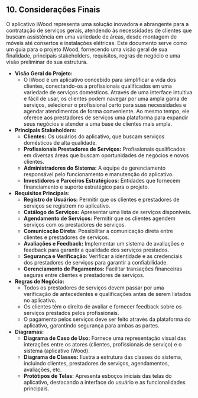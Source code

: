 ## 10. Considerações Finais

O aplicativo IWood representa uma solução inovadora e abrangente para a contratação de serviços gerais, atendendo às necessidades de clientes que buscam assistência em uma variedade de áreas, desde montagem de móveis até consertos e instalações elétricas. Este documento serve como um guia para o projeto IWood, fornecendo uma visão geral de sua finalidade, principais stakeholders, requisitos, regras de negócio e uma visão preliminar de sua estrutura.

- **Visão Geral do Projeto:**
  - O IWood é um aplicativo concebido para simplificar a vida dos clientes, conectando-os a profissionais qualificados em uma variedade de serviços domésticos. Através de uma interface intuitiva e fácil de usar, os clientes podem navegar por uma ampla gama de serviços, selecionar o profissional certo para suas necessidades e agendar atendimentos de forma conveniente. Ao mesmo tempo, ele oferece aos prestadores de serviços uma plataforma para expandir seus negócios e atender a uma base de clientes mais ampla.
- **Principais Stakeholders:**
  - **Clientes:** Os usuários do aplicativo, que buscam serviços domésticos de alta qualidade.
  - **Profissionais Prestadores de Serviços:** Profissionais qualificados em diversas áreas que buscam oportunidades de negócios e novos clientes.
  - **Administradores do Sistema:** A equipe de gerenciamento responsável pelo funcionamento e manutenção do aplicativo.
  - **Investidores e Parceiros Estratégicos:** Entidades que fornecem financiamento e suporte estratégico para o projeto.
- **Requisitos Principais:**
  - **Registro de Usuários:** Permitir que os clientes e prestadores de serviços se registrem no aplicativo.
  - **Catálogo de Serviços:** Apresentar uma lista de serviços disponíveis.
  - **Agendamento de Serviços:** Permitir que os clientes agendem serviços com os prestadores de serviços.
  - **Comunicação Direta:** Possibilitar a comunicação direta entre clientes e prestadores de serviços.
  - **Avaliações e Feedback:** Implementar um sistema de avaliações e feedback para garantir a qualidade dos serviços prestados.
  - **Segurança e Verificação:** Verificar a identidade e as credenciais dos prestadores de serviços para garantir a confiabilidade.
  - **Gerenciamento de Pagamentos:** Facilitar transações financeiras seguras entre clientes e prestadores de serviços.
- **Regras de Negócio:**
  - Todos os prestadores de serviços devem passar por uma verificação de antecedentes e qualificações antes de serem listados no aplicativo.
  - Os clientes têm o direito de avaliar e fornecer feedback sobre os serviços prestados pelos profissionais.
  - O pagamento pelos serviços deve ser feito através da plataforma do aplicativo, garantindo segurança para ambas as partes.
- **Diagramas:**
  - **Diagrama de Caso de Uso:** Fornece uma representação visual das interações entre os atores (clientes, profissionais de serviço) e o sistema (aplicativo IWood).
  - **Diagrama de Classes:** Ilustra a estrutura das classes do sistema, incluindo clientes, prestadores de serviços, agendamentos, avaliações, etc.
  - **Protótipos de Telas:** Apresenta esboços iniciais das telas do aplicativo, destacando a interface do usuário e as funcionalidades principais.
